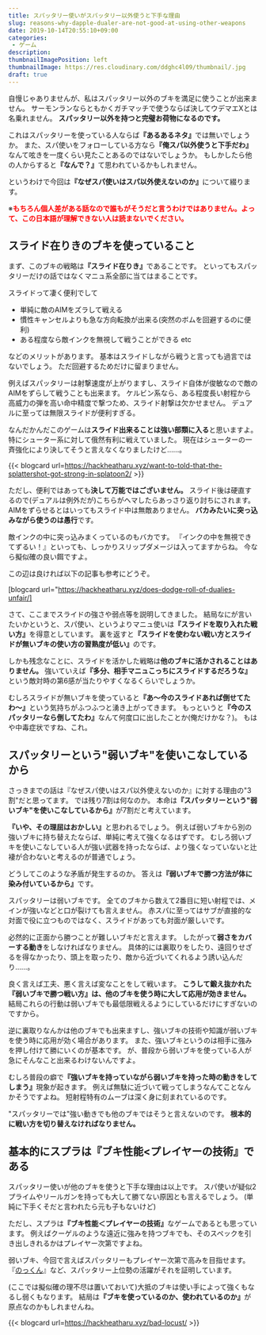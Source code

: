 ```yaml
---
title: スパッタリー使いがスパッタリー以外使うと下手な理由
slug: reasons-why-dapple-dualer-are-not-good-at-using-other-weapons
date: 2019-10-14T20:55:10+09:00
categories: 
 - ゲーム
description: 
thumbnailImagePosition: left
thumbnailImage: https://res.cloudinary.com/ddghc4l09/thumbnail/.jpg
draft: true
---
```


<!--more-->

自慢じゃありませんが、私はスパッタリー以外のブキを満足に使うことが出来ません。
サーモンランならともかくガチマッチで使うならば決してウデマエXとは名乗れません。
<strong>スパッタリー以外を持つと完璧お荷物になるのです。</strong>
&nbsp;

これはスパッタリーを使っている人ならば<strong>『あるあるネタ』</strong>では無いでしょうか。
また、スパ使いをフォローしている方なら<strong>『俺スパ以外使うと下手だわ』</strong>なんて呟きを一度くらい見たことあるのではないでしょうか。
もしかしたら他の人からすると<strong>『なんで？』</strong>て思われているかもしれません。
&nbsp;

というわけで今回は<strong>『なぜスパ使いはスパ以外使えないのか』</strong>について綴ります。
&nbsp;

※<font color=red><strong>もちろん個人差がある話なので誰もがそうだと言うわけではありません。よって、この日本語が理解できない人は読まないでください。</strong></font>
&nbsp;
&nbsp;

<h2>スライド在りきのブキを使っていること</h2>

まず、このブキの戦略は<strong>『スライド在りき』</strong>であることです。
といってもスパッタリーだけの話ではなくマニュ系全部に当てはまることです。
&nbsp;

スライドって凄く便利でして

<ul>
<li>単純に敵のAIMをズラして戦える</li>
<li>慣性キャンセルよりも急な方向転換が出来る(突然のボムを回避するのに便利)</li>
<li>ある程度なら敵インクを無視して戦うことができる etc</li>
</ul>

などのメリットがあります。
基本はスライドしながら戦うと言っても過言ではないでしょう。
ただ回避するためだけに留まりません。
&nbsp;

例えばスパッタリーは射撃速度が上がりますし、スライド自体が俊敏なので敵のAIMをずらして戦うことも出来ます。
ケルビン系なら、ある程度長い射程から高威力の弾を高い命中精度で撃つため、スライド射撃は欠かせません。
デュアルに至っては無限スライドが便利すぎる。
&nbsp;

なんだかんだこのゲームは<strong>スライド出来ることは強い部類に入る</strong>と思いますよ。
特にシューター系に対して俄然有利に戦えていました。
現在はシューターの一斉強化により決してそうと言えなくなりましたけど……。
&nbsp;

{{< blogcard url=https://hackheatharu.xyz/want-to-told-that-the-splattershot-got-strong-in-splatoon2/ >}}&nbsp;

ただし、便利ではあっても<strong>決して万能ではございません。</strong>
スライド後は硬直するので(デュアルは例外だが)こちらがヘマしたらあっさり返り討ちにされます。
AIMをずらせるとはいってもスライド中は無敵ありません。
<strong>バカみたいに突っ込みながら使うのは愚行</strong>です。
&nbsp;

敵インクの中に突っ込みまくっているのもバカです。
『インクの中を無視できてずるい！』といっても、しっかりスリップダメージは入ってますからね。
今なら擬似確の良い餌ですよ。
&nbsp;

この辺は良ければ以下の記事も参考にどうぞ。
&nbsp;

[blogcard url="https://hackheatharu.xyz/does-dodge-roll-of-dualies-unfair/]
&nbsp;

さて、ここまでスライドの強さや弱点等を説明してきました。
結局なにが言いたいかというと、スパ使い、というよりマニュ使いは<strong>『スライドを取り入れた戦い方』</strong>を得意としています。
裏を返すと<strong>『スライドを使わない戦い方とスライドが無いブキの使い方の習熟度が低い』</strong>のです。
&nbsp;

しかも残念なことに、スライドを活かした戦略は<strong>他のブキに活かされることはありません。</strong>
強いていえば<strong>『多分、相手マニュこっちにスライドするだろうな』</strong>という敵対時の第6感が当たりやすくなるくらいでしょうか。
&nbsp;

むしろスライドが無いブキを使っていると<strong>『あ〜今のスライドあれば倒せてたわ〜』</strong>という気持ちがふつふつと湧き上がってきます。
もっというと<strong>『今のスパッタリーなら倒してたわ』</strong>なんて何度口に出したことか(俺だけかな？)。
もはや中毒症状ですね、これ。
&nbsp;
&nbsp;

<h2>スパッタリーという"弱いブキ"を使いこなしているから</h2>

さっきまでの話は『なぜスパ使いはスパ以外使えないのか』に対する理由の"3割"だと思ってます。
では残り7割は何なのか。
本命は<strong>『スパッタリーという"弱いブキ"を使いこなしているから』</strong>が7割だと考えています。
&nbsp;

<strong>『いや、その理屈はおかしい』</strong>と思われるでしょう。
例えば弱いブキから別の強いブキに持ち替えたならば、単純に考えて強くなるはずです。
むしろ弱いブキを使いこなしている人が強い武器を持ったならば、より強くなっていないと辻褄が合わないと考えるのが普通でしょう。
&nbsp;

どうしてこのような矛盾が発生するのか。
答えは<strong>『弱いブキで勝つ方法が体に染み付いているから』</strong>です。
&nbsp;

スパッタリーは弱いブキです。
全てのブキから数えて2番目に短い射程では、メインが強いなどと口が裂けても言えません。
赤スパに至ってはサブが直接的な対面で役に立つものではなく、スライドがあっても対面が厳しいです。
&nbsp;

必然的に正面から勝つことが難しいブキだと言えます。
したがって<strong>弱さをカバーする動き</strong>をしなければなりません。
具体的には裏取りをしたり、遠回りせざるを得なかったり、頭上を取ったり、敵から近づいてくれるよう誘い込んだり……。
&nbsp;

良く言えば工夫、悪く言えば変なことをして戦います。
<strong>こうして鍛え抜かれた『弱いブキで勝つ戦い方』は、他のブキを使う時に大して応用が効きません。</strong>
結局これらの行動は弱いブキでも最低限戦えるようにしているだけにすぎないのですから。
&nbsp;

逆に裏取りなんかは他のブキでも出来ますし、強いブキの技術や知識が弱いブキを使う時に応用が効く場合があります。
また、強いブキというのは相手に強みを押し付けて勝にいくのが基本です。
が、普段から弱いブキを使っている人が急にそんなこと出来るわけないんですよ。
&nbsp;

むしろ普段の癖で<strong>『強いブキを持っていながら弱いブキを持った時の動きをしてしまう』</strong>現象が起きます。
例えば無駄に近づいて戦ってしまうなんてことなんかそうですよね。
短射程特有のムーブは深く身に刻まれているのです。
&nbsp;

"スパッタリーでは"強い動きでも他のブキではそうと言えないのです。
<strong>根本的に戦い方を切り替えなければなりません。</strong>
&nbsp;
&nbsp;

<h2>基本的にスプラは『ブキ性能&lt;プレイヤーの技術』である</h2>

スパッタリー使いが他のブキを使うと下手な理由は以上です。
スパ使いが疑似2プライムやリールガンを持っても大して勝てない原因とも言えるでしょう。
(単純に下手くそだと言われたら元も子もないけど)

ただし、スプラは<strong>『ブキ性能＜プレイヤーの技術』</strong>なゲームであるとも思っています。
例えばクーゲルのような遠近に強みを持つブキでも、そのスペックを引き出しきれるかはプレイヤー次第ですよね。

弱いブキ、今回で言えばスパッタリーもプレイヤー次第で高みを目指せます。
『<a href="https://twitter.com/nokkunn_spl">のっくん</a>』など、スパッタリー上位勢の活躍がそれを証明しています。

(ここでは擬似確の理不尽は置いておいて)大抵のブキは使い手によって強くもなるし弱くもなります。
結局は<strong>『ブキを使っているのか、使われているのか』</strong>が原点なのかもしれませんね。

{{< blogcard url=https://hackheatharu.xyz/bad-locust/ >}}